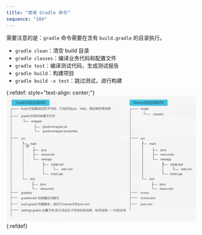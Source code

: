 ```yaml
---
title: "常用 Gradle 命令"
sequence: "104"
---
```


需要注意的是：`gradle` 命令需要在含有 `build.gradle` 的目录执行。

- `gradle clean`：清空 build 目录
- `gradle classes`：编译业务代码和配置文件
- `gradle test`：编译测试代码，生成测试报告
- `gradle build`：构建项目
- `gradle build -x test`：跳过测试，进行构建

{:refdef: style="text-align: center;"}
![](/assets/images/gradle/gradle-vs-maven-directory.png)
{:refdef}

